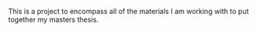 This is a project to encompass all of the materials I am working with to put together my masters thesis.